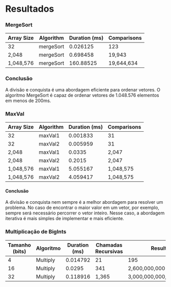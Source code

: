 # Resultados 

### MergeSort

| Array Size | Algorithm | Duration (ms) | Comparisons   |
|------------|-----------|---------------|---------------|
| 32         | mergeSort | 0.026125      | 123           |
| 2,048      | mergeSort | 0.698458      | 19,943        |
| 1,048,576  | mergeSort | 160.88525     | 19,644,634    |

### Conclusão

A divisão e conquista é uma abordagem eficiente para ordenar vetores. O algoritmo MergeSort é capaz de ordenar vetores de 1.048.576 elementos em menos de 200ms.


### MaxVal

| Array Size | Algorithm | Duration (ms) | Comparisons |
|------------|-----------|---------------|------------|
| 32         | maxVal1   | 0.001833      | 31         |
| 32         | maxVal2   | 0.005959      | 31         |
| 2,048      | maxVal1   | 0.0335        | 2,047      |
| 2,048      | maxVal2   | 0.2015        | 2,047      |
| 1,048,576  | maxVal1   | 5.055167      | 1,048,575  |
| 1,048,576  | maxVal2   | 4.059417      | 1,048,575  |

#### Conclusão

A divisão e conquista nem sempre é a melhor abordagem para resolver um problema. No caso de encontrar o maior valor em um vetor, por exemplo, sempre será necessário percorrer o vetor inteiro. Nesse caso, a abordagem iterativa é mais simples de implementar e mais eficiente.

### Multiplicação de BigInts

| Tamanho (bits) | Algoritmo  | Duration (ms) | Chamadas Recursivas | Resultado              |
|----------------|------------|---------------|---------------------|------------------------|
| 4              | Multiply   | 0.014792      | 21                  | 195                    |
| 16             | Multiply   | 0.0295        | 341                 | 2,600,000,000          |
| 32             | Multiply   | 0.118916      | 1,365               | 3,000,000,000,000,000,000 |
